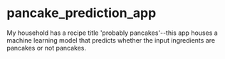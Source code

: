 # pancake_prediction_app
My household has a recipe title 'probably pancakes'--this app houses a machine learning model that predicts whether the input ingredients are pancakes or not pancakes.
